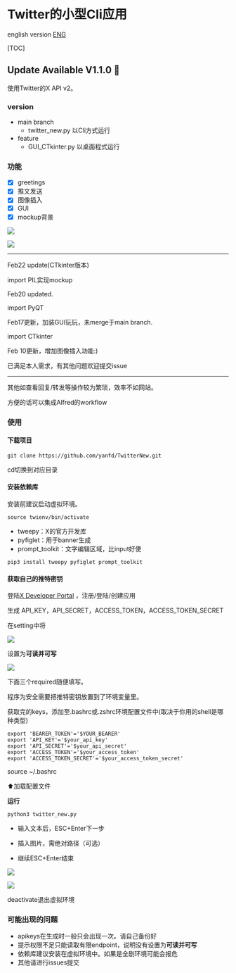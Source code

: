 # Twitter的小型Cli应用

english version [ENG](https://github.com/yanfd/TwitterNew/blob/main/README_EN.md) 

[TOC]



## Update Available V1.1.0 🚀

使用Twitter的X API v2。

### version

- main branch
  - twitter_new.py 以Cli方式运行
- feature
  - GUI_CTkinter.py 以桌面程式运行

### 功能

- [x] greetings
- [x] 推文发送
- [x] 图像插入
- [x] GUI
- [x] mockup背景

![](https://p.ipic.vip/eo9v36.png)

![](https://p.ipic.vip/5t3qjo.png)

---

Feb22 update(CTkinter版本)

import PIL实现mockup

Feb20 updated.  

import PyQT

Feb17更新，加装GUI玩玩，未merge于main branch. 

import CTkinter

Feb 10更新，增加图像插入功能:)

已满足本人需求，有其他问题欢迎提交issue

---

其他如查看回复/转发等操作较为繁琐，效率不如网站。

方便的话可以集成Alfred的workflow



### 使用

#### 下载项目

```
git clone https://github.com/yanfd/TwitterNew.git
```

cd切换到对应目录



#### 安装依赖库

安装前建议启动虚拟环境。

```shell
source twienv/bin/activate
```

- tweepy：X的官方开发库
- pyfiglet：用于banner生成
- prompt_toolkit：文字编辑区域，比input好使

```shell
pip3 install tweepy pyfiglet prompt_toolkit
```



#### 获取自己的推特密钥

登陆[X Developer Portal](https://developer.twitter.com/en/portal/projects/) ，注册/登陆/创建应用

生成 API_KEY，API_SECRET，ACCESS_TOKEN，ACCESS_TOKEN_SECRET

在setting中将

![](https://p.ipic.vip/ld3oje.png)

设置为**可读并可写**

![](https://p.ipic.vip/cft2y9.png)

下面三个required随便填写。



程序为安全需要把推特密钥放置到了环境变量里。

获取完的keys，添加至.bashrc或.zshrc环境配置文件中(取决于你用的shell是哪种类型)

```
export 'BEARER_TOKEN'='$YOUR_BEARER'
export 'API_KEY'='$your_api_key'
export 'API_SECRET'='$your_api_secret'
export 'ACCESS_TOKEN'='$your_access_token'
export 'ACCESS_TOKEN_SECRET'='$your_access_token_secret'
```

source ~/.bashrc 

⬆️加载配置文件



**运行**

```
python3 twitter_new.py
```

- 输入文本后，ESC+Enter下一步

- 插入图片，需绝对路径（可选）

- 继续ESC+Enter结束

  

![](https://p.ipic.vip/a0r0x6.png)

![](https://p.ipic.vip/t17eoa.png)

deactivate退出虚拟环境



### 可能出现的问题

- apikeys在生成时一般只会出现一次。请自己备份好
- 提示权限不足只能读取有限endpoint，说明没有设置为**可读并可写**
- 依赖库建议安装在虚拟环境中。如果是全剧环境可能会报危
- 其他请进行issues提交